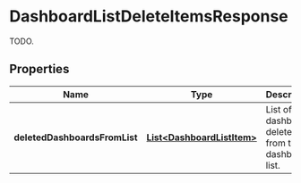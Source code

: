 

# DashboardListDeleteItemsResponse

TODO.
## Properties

Name | Type | Description | Notes
------------ | ------------- | ------------- | -------------
**deletedDashboardsFromList** | [**List&lt;DashboardListItem&gt;**](DashboardListItem.md) | List of dashboards deleted from the dashboard list. |  [optional]



